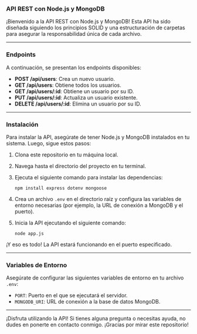 ### API REST con Node.js y MongoDB

¡Bienvenido a la API REST con Node.js y MongoDB! Esta API ha sido diseñada siguiendo los principios SOLID y una estructuración de carpetas para asegurar la responsabilidad única de cada archivo.

---

### Endpoints

A continuación, se presentan los endpoints disponibles:

- **POST /api/users**: Crea un nuevo usuario.
- **GET /api/users**: Obtiene todos los usuarios.
- **GET /api/users/:id**: Obtiene un usuario por su ID.
- **PUT /api/users/:id**: Actualiza un usuario existente.
- **DELETE /api/users/:id**: Elimina un usuario por su ID.

---

### Instalación

Para instalar la API, asegúrate de tener Node.js y MongoDB instalados en tu sistema. Luego, sigue estos pasos:

1. Clona este repositorio en tu máquina local.

2. Navega hasta el directorio del proyecto en tu terminal.

3. Ejecuta el siguiente comando para instalar las dependencias:

   ```
   npm install express dotenv mongoose
   ```

4. Crea un archivo `.env` en el directorio raíz y configura las variables de entorno necesarias (por ejemplo, la URL de conexión a MongoDB y el puerto).

5. Inicia la API ejecutando el siguiente comando:

   ```
   node app.js
   ```

¡Y eso es todo! La API estará funcionando en el puerto especificado.

---

### Variables de Entorno

Asegúrate de configurar las siguientes variables de entorno en tu archivo `.env`:

- `PORT`: Puerto en el que se ejecutará el servidor.
- `MONGODB_URI`: URL de conexión a la base de datos MongoDB.

---

¡Disfruta utilizando la API! Si tienes alguna pregunta o necesitas ayuda, no dudes en ponerte en contacto conmigo. ¡Gracias por mirar este repositorio!
